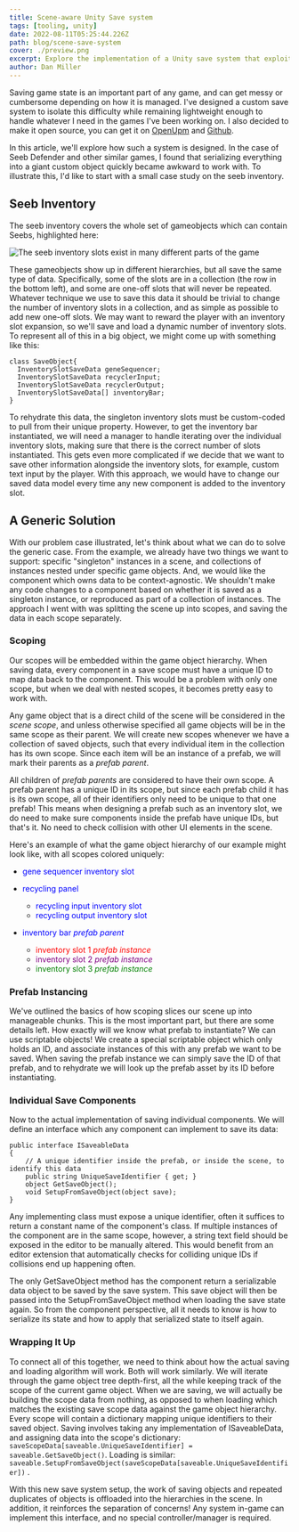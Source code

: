 ```yaml
---
title: Scene-aware Unity Save system
tags: [tooling, unity]
date: 2022-08-11T05:25:44.226Z
path: blog/scene-save-system
cover: ./preview.png
excerpt: Explore the implementation of a Unity save system that exploits the hierarchy of game objects
author: Dan Miller
---
```


Saving game state is an important part of any game, and can get messy or cumbersome depending on how it is managed. I've designed a custom save system to isolate this difficulty while remaining lightweight enough to handle whatever I need in the games I've been working on. I also decided to make it open source, you can get it on [OpenUpm](https://openupm.com/packages/com.dman.scene-save-system/) and [Github](https://github.com/dsmiller95/DmanUtilities/tree/master/Assets/UtilityScripts/com.dman.scene-save-system).

In this article, we'll explore how such a system is designed. In the case of Seeb Defender and other similar games, I found that serializing everything into a giant custom object quickly became awkward to work with. To illustrate this, I'd like to start with a small case study on the seeb inventory.

## Seeb Inventory

The seeb inventory covers the whole set of gameobjects which can contain Seebs, highlighted here:

![The seeb inventory slots exist in many different parts of the game](./seeb-inventory.png)

These gameobjects show up in different hierarchies, but all save the same type of data. Specifically, some of the slots are in a collection (the row in the bottom left), and some are one-off slots that will never be repeated. Whatever technique we use to save this data it should be trivial to change the number of inventory slots in a collection, and as simple as possible to add new one-off slots. We may want to reward the player with an inventory slot expansion, so we'll save and load a dynamic number of inventory slots. To represent all of this in a big object, we might come up with something like this:

```CSharp
class SaveObject{
  InventorySlotSaveData geneSequencer;
  InventorySlotSaveData recyclerInput;
  InventorySlotSaveData recyclerOutput;
  InventorySlotSaveData[] inventoryBar;
}
```

To rehydrate this data, the singleton inventory slots must be custom-coded to pull from their unique property. However, to get the inventory bar instantiated, we will need a manager to handle iterating over the individual inventory slots, making sure that there is the correct number of slots instantiated. This gets even more complicated if we decide that we want to save other information alongside the inventory slots, for example, custom text input by the player. With this approach, we would have to change our saved data model every time any new component is added to the inventory slot.


## A Generic Solution

With our problem case illustrated, let's think about what we can do to solve the generic case. From the example, we already have two things we want to support: specific "singleton" instances in a scene, and collections of instances nested under specific game objects. And, we would like the component which owns data to be context-agnostic. We shouldn't make any code changes to a component based on whether it is saved as a singleton instance, or reproduced as part of a collection of instances. The approach I went with was splitting the scene up into scopes, and saving the data in each scope separately.

### Scoping

Our scopes will be embedded within the game object hierarchy. When saving data, every component in a save scope must have a unique ID to map data back to the component. This would be a problem with only one scope, but when we deal with nested scopes, it becomes pretty easy to work with.

Any game object that is a direct child of the scene will be considered in the <i>scene scope</i>, and unless otherwise specified all game objects will be in the same scope as their parent. We will create new scopes whenever we have a collection of saved objects, such that every individual item in the collection has its own scope. Since each item will be an instance of a prefab, we will mark their parents as a <i>prefab parent</i>.

All children of <i>prefab parents</i> are considered to have their own scope. A prefab parent has a unique ID in its scope, but since each prefab child it has is its own scope, all of their identifiers only need to be unique to that one prefab! This means when designing a prefab such as an inventory slot, we do need to make sure components inside the prefab have unique IDs, but that's it. No need to check collision with other UI elements in the scene.

Here's an example of what the game object hierarchy of our example might look like, with all scopes colored uniquely:

- <span style="color:blue"> gene sequencer inventory slot </span>
- <span style="color:blue">recycling panel</span>

  - <span style="color:blue">recycling input inventory slot</span>
  - <span style="color:blue">recycling output inventory slot</span>
- <span style="color:blue">inventory bar <i>prefab parent</i></span>

  - <span style="color:red">inventory slot 1 <i>prefab instance</i></span>
  - <span style="color:purple">inventory slot 2 <i>prefab instance</i></span>
  - <span style="color:green">inventory slot 3 <i>prefab instance</i></span>

### Prefab Instancing

We've outlined the basics of how scoping slices our scene up into manageable chunks. This is the most important part, but there are some details left. How exactly will we know what prefab to instantiate? We can use scriptable objects! We create a special scriptable object which only holds an ID, and associate instances of this with any prefab we want to be saved. When saving the prefab instance we can simply save the ID of that prefab, and to rehydrate we will look up the prefab asset by its ID before instantiating.

### Individual Save Components

Now to the actual implementation of saving individual components. We will define an interface which any component can implement to save its data:

```CSharp
public interface ISaveableData
{
    // A unique identifier inside the prefab, or inside the scene, to identify this data
    public string UniqueSaveIdentifier { get; }
    object GetSaveObject();
    void SetupFromSaveObject(object save);
}
```

Any implementing class must expose a unique identifier, often it suffices to return a constant name of the component's class. If multiple instances of the component are in the same scope, however, a string text field should be exposed in the editor to be manually altered. This would benefit from an editor extension that automatically checks for colliding unique IDs if collisions end up happening often.

The only GetSaveObject method has the component return a serializable data object to be saved by the save system. This save object will then be passed into the SetupFromSaveObject method when loading the save state again. So from the component perspective, all it needs to know is how to serialize its state and how to apply that serialized state to itself again.


### Wrapping It Up

To connect all of this together, we need to think about how the actual saving and loading algorithm will work. Both will work similarly. We will iterate through the game object tree depth-first, all the while keeping track of the scope of the current game object. When we are saving, we will actually be building the scope data from nothing, as opposed to when loading which matches the existing save scope data against the game object hierarchy. Every scope will contain a dictionary mapping unique identifiers to their saved object. Saving involves taking any implementation of ISaveableData, and assigning data into the scope's dictionary: `saveScopeData[saveable.UniqueSaveIdentifier] = saveable.GetSaveObject()`. Loading is similar: `saveable.SetupFromSaveObject(saveScopeData[saveable.UniqueSaveIdentifier])` .

With this new save system setup, the work of saving objects and repeated duplicates of objects is offloaded into the hierarchies in the scene. In addition, it reinforces the separation of concerns! Any system in-game can implement this interface, and no special controller/manager is required.
